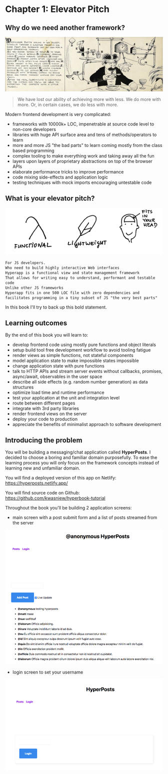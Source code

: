 # Chapter 1: Elevator Pitch

## Why do we need another framework?

![Figure: Rube Goldberg Machine - a metaphore for accidental complexity](images/rube-goldberg-machine.jpg)

> We have lost our ability of achieving more with less. We do more with more. Or, in certain cases, we do less with more.

Modern frontend development is very complicated:
* frameworks with 10000k+ LOC, impenetrable at source code level to non-core developers
* libraries with huge API surface area and tens of methods/operators to learn
* more and more JS "the bad parts" to learn coming mostly from the class based programming
* complex tooling to make everything work and taking away all the fun
* layers upon layers of proprietary abstractions on top of the browser APIs
* elaborate performance tricks to improve performance
* code mixing side-effects and application logic 
* testing techniques with mock imports encouraging untestable code

## What is your elevator pitch?

![Figure: Hyperapp Elevator Pitch](images/elevator-pitch.jpg)

```
For JS developers. 
Who need to build highly interactive Web interfaces  
Hyperapp is a functional view and state management framework
That allows for writing easy to understand, performant and testable code
Unlike other JS frameworks
Hyperapp fits in one 500 LOC file with zero dependencies and facilitates programming in a tiny subset of JS "the very best parts"
```
In this book I'll try to back up this bold statement. 

## Learning outcomes

By the end of this book you will learn to:
* develop frontend code using mostly pure functions and object literals 
* setup build tool free development workflow to avoid tooling fatigue
* render views as simple functions, not stateful components
* model application state to make impossible states impossible
* change application state with pure functions
* talk to HTTP APIs and stream server events without callbacks, promises, async/await, observables in the user space
* describe all side effects (e.g. random number generation) as data structures
* optimize load time and runtime performance 
* test your application at the unit and integration level
* route between different pages
* integrate with 3rd party libraries
* render frontend views on the server
* deploy your code to production
* appreciate the benefits of minimalist approach to software development

## Introducing the problem

You will be building a messaging/chat application called **HyperPosts**. I decided to choose a boring and familiar domain purposefully. 
To ease the learning process you will only focus on the framework concepts instead of learning new and unfamiliar domain.

You will find a deployed version of this app on Netlify: https://hyperposts.netlify.app/

You will find source code on Github: https://github.com/kwasniew/hyperbook-tutorial

Throughout the book you'll be building 2 application screens:

* main screen with a post submit form and a list of posts streamed from the server

![Figure: Hyperposts main screen](images/main.png)

* login screen to set your username

![Figure: Hyperposts login screen](images/login.png)